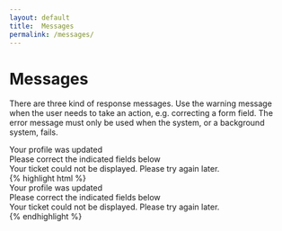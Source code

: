 ```yaml
---
layout: default
title:  Messages
permalink: /messages/
---
```


# Messages
There are three kind of response messages. Use the warning message when the user needs to take an action, e.g. correcting a form field. The error message must only be used when the system, or a background system, fails.

<div class="example">
  <div class="success">Your profile was updated</div>
  <div class="warning">Please correct the indicated fields below</div>
  <div class="error">Your ticket could not be displayed. Please try again later.</div>
</div>
{% highlight html %}
<div class="success">Your profile was updated</div>
<div class="warning">Please correct the indicated fields below</div>
<div class="error">Your ticket could not be displayed. Please try again later.</div>
</div>
{% endhighlight %}
